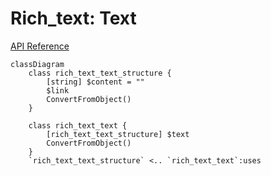 # Rich_text: Text 

[API Reference](https://developers.notion.com/reference/rich-text#text)

```mermaid
classDiagram
    class rich_text_text_structure {
        [string] $content = ""
        $link
        ConvertFromObject()
    }

    class rich_text_text {
        [rich_text_text_structure] $text
        ConvertFromObject()
    }
    `rich_text_text_structure` <.. `rich_text_text`:uses
```
